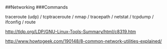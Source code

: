 ##Networking
###Commands

traceroute (udp) / tcptraceroute / nmap / tracepath / netstat / tcpdump / ifconfig / route

http://tldp.org/LDP/GNU-Linux-Tools-Summary/html/c8319.htm

http://www.howtogeek.com/190148/8-common-network-utilities-explained/

